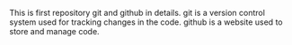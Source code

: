 This is first repository git and github in details. 
git is a version control system used for tracking changes in the code. 
github is a website used to store and manage code. 
